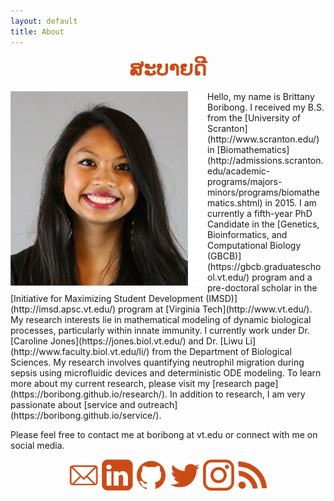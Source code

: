 ```yaml
---
layout: default
title: About
---
```


<center> <strong> <font size = "6" color = "#cb4b16"> ສະບາຍດີ </font> </strong> </center><br>
<img align="left" src="/images/BORIBONG-Headshot.png"/>
Hello, my name is Brittany Boribong. I received my B.S. from the [University of Scranton](http://www.scranton.edu/) in [Biomathematics](http://admissions.scranton.edu/academic-programs/majors-minors/programs/biomathematics.shtml) in 2015. I am currently a fifth-year PhD Candidate in the [Genetics, Bioinformatics, and Computational Biology (GBCB)](https://gbcb.graduateschool.vt.edu/) program and a pre-doctoral scholar in the [Initiative for Maximizing Student Development (IMSD)](http://imsd.apsc.vt.edu/) program at [Virginia Tech](http://www.vt.edu/). My research interests lie in mathematical modeling of dynamic biological processes, particularly within innate immunity. I currently work under Dr. [Caroline Jones](https://jones.biol.vt.edu/) and Dr. [Liwu Li](http://www.faculty.biol.vt.edu/li/) from the Department of Biological Sciences. My research involves quantifying neutrophil migration during sepsis using microfluidic devices and deterministic ODE modeling. To learn more about my current research, please visit my [research page](https://boribong.github.io/research/). In addition to research, I am very passionate about [service and outreach](https://boribong.github.io/service/). 

Please feel free to contact me at boribong at vt.edu or connect with me on social media. <br>

<center><a href="mailto:boribong@vt.edu"><img src="/images/Email-Icon.png" alt="mailto:boribong@vt.edu" title="boribong@vt.edu" width="50" height="50" /></a>
<a href="https://linkedin.com/in/brittany-boribong"><img src="/images/LinkedIn-Icon.png" alt="https://linkedin.com/in/brittany-boribong" title="https://linkedin.com/in/brittany-boribong" width="50" height="50" /></a>
<a href="https://github.com/boribong"><img src="/images/GitHub-Icon.png" alt="https://github.com/boribong" title="https://github.com/boribong" width="50" height="50" /></a>
<a href="https://twitter.com/bboribong_"><img src="/images/Twitter-Icon.png" alt="https://twitter.com/bboribong_" title="https://twitter.com/bboribong_" width="50" height="50" /></a>
<a href="https://instagram.com/bboribong"><img src="/images/Instagram-Icon.png" alt="https://instagram.com/bboribong" title="https://instagram.com/bboribong" width="50" height="50" /></a>
<a href="https://boribong.github.io/feed/feed.pfp-s17.xml"><img src="/images/RSS-Icon.png" alt="https://boribong.github.io/feed/feed.pfp-s17.xml" title="https://boribong.github.io/feed/feed.pfp-s17.xml" width="50" height="50" /></a></center>
